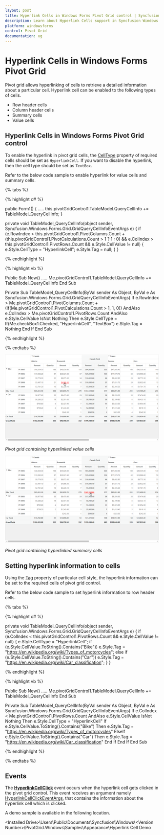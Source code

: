 ```yaml
---
layout: post
title: Hyperlink Cells in Windows Forms Pivot Grid control | Syncfusion
description: Learn about Hyperlink Cells support in Syncfusion Windows Forms Pivot Grid control, its elements and more details.
platform: windowsforms
control: Pivot Grid
documentation: ug
---
```


# Hyperlink Cells in Windows Forms Pivot Grid

Pivot grid allows hyperlinking of cells to retrieve a detailed information about a particular cell. Hyperlink cell can be enabled to the following types of cells.

* Row header cells
* Column header cells
* Summary cells
* Value cells

## Hyperlink Cells in Windows Forms Pivot Grid control

To enable the hyperlink in pivot grid cells, the [CellType](https://help.syncfusion.com/cr/windowsforms/Syncfusion.Windows.Forms.Grid.GridStyleInfo.html#Syncfusion_Windows_Forms_Grid_GridStyleInfo_CellType) property of required cells should be set as `HyperlinkCell`. If you want to disable the hyperlink, then the cell type should be set as `TextBox`.

Refer to the below code sample to enable hyperlink for value cells and summary cells.

{% tabs %}

{% highlight c# %}

public Form1()
{
    .....
    this.pivotGridControl1.TableModel.QueryCellInfo += TableModel_QueryCellInfo;
}

private void TableModel_QueryCellInfo(object sender, Syncfusion.Windows.Forms.Grid.GridQueryCellInfoEventArgs e)
{
    if (e.RowIndex > this.pivotGridControl1.PivotColumns.Count + (this.pivotGridControl1.PivotCalculations.Count > 1 ? 1 : 0) && e.ColIndex > this.pivotGridControl1.PivotRows.Count && e.Style.CellValue != null)
    {
        e.Style.CellType = "HyperlinkCell";
        e.Style.Tag = null;
    }
}

{% endhighlight %}

{% highlight vb %}

Public Sub New()
    .....
    Me.pivotGridControl1.TableModel.QueryCellInfo += TableModel_QueryCellInfo
End Sub

Private Sub TableModel_QueryCellInfo(ByVal sender As Object, ByVal e As Syncfusion.Windows.Forms.Grid.GridQueryCellInfoEventArgs)
    If e.RowIndex > Me.pivotGridControl1.PivotColumns.Count + (If(Me.pivotGridControl1.PivotCalculations.Count > 1, 1, 0)) AndAlso e.ColIndex > Me.pivotGridControl1.PivotRows.Count AndAlso e.Style.CellValue IsNot Nothing Then
        e.Style.CellType = If(Me.checkBox1.Checked, "HyperlinkCell", "TextBox")
        e.Style.Tag = Nothing
    End If
End Sub

{% endhighlight %}

{% endtabs %}

![Hyperlink-Cells_img1](Hyperlink-Cells_images/Hyperlink-Cells_img1.png)

_Pivot grid containing hyperlinked value cells_

![Hyperlink-Cells_img2](Hyperlink-Cells_images/Hyperlink-Cells_img2.png)

_Pivot grid containing hyperlinked summary cells_

## Setting hyperlink information to cells

Using the [Tag](https://help.syncfusion.com/cr/windowsforms/Syncfusion.Windows.Forms.Grid.GridStyleInfo.html#Syncfusion_Windows_Forms_Grid_GridStyleInfo_Tag) property of particular cell style, the hyperlink information can be set to the required cells of pivot grid control.

Refer to the below code sample to set hyperlink information to row header cells.

{% tabs %}

{% highlight c# %}

private void TableModel_QueryCellInfo(object sender, Syncfusion.Windows.Forms.Grid.GridQueryCellInfoEventArgs e)
{
    if (e.ColIndex < this.pivotGridControl1.PivotRows.Count && e.Style.CellValue != null)
    {
        e.Style.CellType = "HyperlinkCell";
        if (e.Style.CellValue.ToString().Contains("Bike"))
            e.Style.Tag = "https://en.wikipedia.org/wiki/Types_of_motorcycles";
        else if (e.Style.CellValue.ToString().Contains("Car"))
            e.Style.Tag = "https://en.wikipedia.org/wiki/Car_classification";
    }
}

{% endhighlight %}

{% highlight vb %}

Public Sub New()
    .....
    Me.pivotGridControl1.TableModel.QueryCellInfo += TableModel_QueryCellInfo
End Sub

Private Sub TableModel_QueryCellInfo(ByVal sender As Object, ByVal e As Syncfusion.Windows.Forms.Grid.GridQueryCellInfoEventArgs)
    If e.ColIndex < Me.pivotGridControl1.PivotRows.Count AndAlso e.Style.CellValue IsNot Nothing Then
        e.Style.CellType = "HyperlinkCell"
        If e.Style.CellValue.ToString().Contains("Bike") Then
            e.Style.Tag = "https://en.wikipedia.org/wiki/Types_of_motorcycles"
        ElseIf e.Style.CellValue.ToString().Contains("Car") Then
            e.Style.Tag = "https://en.wikipedia.org/wiki/Car_classification"
        End If
    End If
End Sub

{% endhighlight %}

{% endtabs %}

## Events

The **[HyperlinkCellClick](https://help.syncfusion.com/cr/windowsforms/Syncfusion.Windows.Forms.PivotAnalysis.PivotGridControlBase.html)** event occurs when the hyperlink cell gets clicked in the pivot grid control. This event receives an argument namely [HyperlinkCellClickEventArgs](https://help.syncfusion.com/cr/windowsforms/Syncfusion.Windows.Forms.PivotAnalysis.HyperlinkCellClickEventArgs.html), that contains the information about the hyperlink cell which is clicked.

A demo sample is available in the following location.

&lt;Installed Drive&gt;\Users\Public\Documents\Syncfusion\Windows\\&lt;Version Number&gt;\PivotGrid.Windows\Samples\Appearance\Hyperlink Cell Demo
